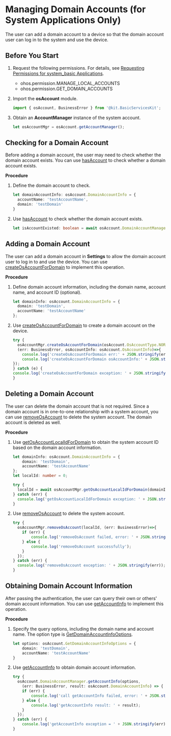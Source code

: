 # Managing Domain Accounts (for System Applications Only)

The user can add a domain account to a device so that the domain account user can log in to the system and use the device.

## Before You Start

1. Request the following permissions. For details, see [Requesting Permissions for system_basic Applications](../../security/AccessToken/determine-application-mode.md#requesting-permissions-for-system_basic-applications).
   - ohos.permission.MANAGE_LOCAL_ACCOUNTS
   - ohos.permission.GET_DOMAIN_ACCOUNTS

2. Import the **osAccount** module.

   ```ts
   import { osAccount, BusinessError } from '@kit.BasicServicesKit';
   ```

3. Obtain an **AccountManager** instance of the system account.

   ```ts
   let osAccountMgr = osAccount.getAccountManager();
   ```

## Checking for a Domain Account

Before adding a domain account, the user may need to check whether the domain account exists. You can use [hasAccount](../../reference/apis-basic-services-kit/js-apis-osAccount-sys.md#hasaccount10) to check whether a domain account exists.

**Procedure**

1. Define the domain account to check.

   ```ts
   let domainAccountInfo: osAccount.DomainAccountInfo = {
     accountName: 'testAccountName',
     domain: 'testDomain'
   }
   ```

2. Use [hasAccount](../../reference/apis-basic-services-kit/js-apis-osAccount-sys.md#hasaccount10) to check whether the domain account exists.

   ```ts
   let isAccountExisted: boolean = await osAccount.DomainAccountManager.hasAccount(domainAccountInfo);
   ```

## Adding a Domain Account

The user can add a domain account in **Settings** to allow the domain account user to log in to and use the device. You can use [createOsAccountForDomain](../../reference/apis-basic-services-kit/js-apis-osAccount-sys.md#createosaccountfordomain) to implement this operation.

**Procedure**

1. Define domain account information, including the domain name, account name, and account ID (optional).

   ```ts
   let domainInfo: osAccount.DomainAccountInfo = {
     domain: 'testDomain',
     accountName: 'testAccountName'
   };
   ```

2. Use [createOsAccountForDomain](../../reference/apis-basic-services-kit/js-apis-osAccount-sys.md#createosaccountfordomain) to create a domain account on the device.

   ```ts
   try {
     osAccountMgr.createOsAccountForDomain(osAccount.OsAccountType.NORMAL, domainInfo,
     (err: BusinessError, osAccountInfo: osAccount.OsAccountInfo)=>{
       console.log('createOsAccountForDomain err:' + JSON.stringify(err));
       console.log('createOsAccountForDomain osAccountInfo:' + JSON.stringify(osAccountInfo));
   });
   } catch (e) {
   console.log('createOsAccountForDomain exception: ' + JSON.stringify(e));
   }
   ```

## Deleting a Domain Account

The user can delete the domain account that is not required. Since a domain account is in one-to-one relationship with a system account, you can use [removeOsAccount](../../reference/apis-basic-services-kit/js-apis-osAccount-sys.md#removeosaccount) to delete the system account. The domain account is deleted as well.

**Procedure**

1. Use [getOsAccountLocalIdForDomain](../../reference/apis-basic-services-kit/js-apis-osAccount.md#getosaccountlocalidfordomain9) to obtain the system account ID based on the domain account information.

   ```ts
   let domainInfo: osAccount.DomainAccountInfo = {
       domain: 'testDomain',
       accountName: 'testAccountName'
   };
   let localId: number = 0;

   try {
     localId = await osAccountMgr.getOsAccountLocalIdForDomain(domainInfo);
   } catch (err) {
     console.log('getOsAccountLocalIdForDomain exception: ' + JSON.stringify(err));
   }
   ```

2. Use [removeOsAccount](../../reference/apis-basic-services-kit/js-apis-osAccount-sys.md#removeosaccount) to delete the system account.

   ```ts
   try {
     osAccountMgr.removeOsAccount(localId, (err: BusinessError)=>{
       if (err) {
           console.log('removeOsAccount failed, error: ' + JSON.stringify(err));
       } else {
           console.log('removeOsAccount successfully');
       }
     });
   } catch (err) {
     console.log('removeOsAccount exception: ' + JSON.stringify(err));
   }
   ```

## Obtaining Domain Account Information

After passing the authentication, the user can query their own or others' domain account information. You can use [getAccountInfo](../../reference/apis-basic-services-kit/js-apis-osAccount-sys.md#getaccountinfo10) to implement this operation.

**Procedure**

1. Specify the query options, including the domain name and account name. The option type is [GetDomainAccountInfoOptions](../../reference/apis-basic-services-kit/js-apis-osAccount-sys.md#getdomainaccountinfooptions10).

   ```ts
   let options: osAccount.GetDomainAccountInfoOptions = {
       domain: 'testDomain',
       accountName: 'testAccountName'
   }
   ```

2. Use [getAccountInfo](../../reference/apis-basic-services-kit/js-apis-osAccount-sys.md#getaccountinfo10) to obtain domain account information.

   ```ts
   try {
     osAccount.DomainAccountManager.getAccountInfo(options,
       (err: BusinessError, result: osAccount.DomainAccountInfo) => {
       if (err) {
           console.log('call getAccountInfo failed, error: ' + JSON.stringify(err));
       } else {
           console.log('getAccountInfo result: ' + result);
       }
     });
   } catch (err) {
       console.log('getAccountInfo exception = ' + JSON.stringify(err));
   }
   ```
